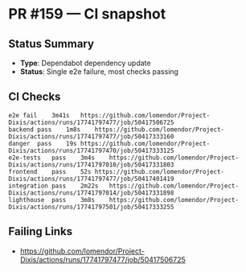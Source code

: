 # PR #159 — CI snapshot

## Status Summary
- **Type**: Dependabot dependency update
- **Status**: Single e2e failure, most checks passing

## CI Checks
```
e2e	fail	3m41s	https://github.com/lomendor/Project-Dixis/actions/runs/17741797477/job/50417506725
backend	pass	1m8s	https://github.com/lomendor/Project-Dixis/actions/runs/17741797477/job/50417333160
danger	pass	19s	https://github.com/lomendor/Project-Dixis/actions/runs/17741797470/job/50417333125
e2e-tests	pass	3m4s	https://github.com/lomendor/Project-Dixis/actions/runs/17741797010/job/50417331803
frontend	pass	52s	https://github.com/lomendor/Project-Dixis/actions/runs/17741797477/job/50417401419
integration	pass	2m22s	https://github.com/lomendor/Project-Dixis/actions/runs/17741797014/job/50417331898
lighthouse	pass	3m8s	https://github.com/lomendor/Project-Dixis/actions/runs/17741797501/job/50417333255
```

## Failing Links
- https://github.com/lomendor/Project-Dixis/actions/runs/17741797477/job/50417506725